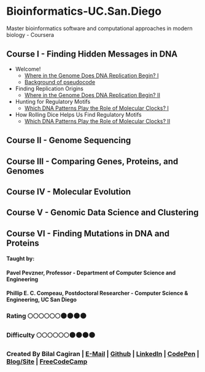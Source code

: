 # Bioinformatics-UC.San.Diego
Master bioinformatics software and computational approaches in modern biology - Coursera

## Course I - Finding Hidden Messages in DNA
* Welcome!
  * [Where in the Genome Does DNA Replication Begin? I](http://bioinformaticsalgorithms.com/faqs/replication.html)
  * [Background of pseudocode](http://bioinformaticsalgorithms.com/excerpt/Pseudocode.pdf)
* Finding Replication Origins
  * [Where in the Genome Does DNA Replication Begin? II](http://bioinformaticsalgorithms.com/faqs/replication.html#week2)
* Hunting for Regulatory Motifs
  * [Which DNA Patterns Play the Role of Molecular Clocks? I](http://bioinformaticsalgorithms.com/faqs/motifs.html)
* How Rolling Dice Helps Us Find Regulatory Motifs
  * [Which DNA Patterns Play the Role of Molecular Clocks? II](http://bioinformaticsalgorithms.com/faqs/motifs.html#week4)
  
## Course II - Genome Sequencing
## Course III - Comparing Genes, Proteins, and Genomes
## Course IV - Molecular Evolution
## Course V - Genomic Data Science and Clustering
## Course VI - Finding Mutations in DNA and Proteins 

#### Taught by: 
#### Pavel Pevzner, Professor - Department of Computer Science and Engineering 
#### Phillip E. C. Compeau, Postdoctoral Researcher - Computer Science & Engineering, UC San Diego

### Rating :full_moon::full_moon::full_moon::full_moon::full_moon::full_moon::new_moon::new_moon::new_moon::new_moon:
### Difficulty :full_moon::full_moon::full_moon::full_moon::full_moon::full_moon::new_moon::new_moon::new_moon::new_moon:

### Created By Bilal Cagiran | [E-Mail](mailto:bcagiran@hotmail.com) | [Github](https://github.com/extwiii/) | [LinkedIn](https://linkedin.com/in/bilalcagiran) | [CodePen](http://codepen.io/extwiii/) | [Blog/Site](http://bilalcagiran.com) | [FreeCodeCamp](https://www.freecodecamp.com/extwiii) 
